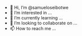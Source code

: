 - 👋 Hi, I’m @samueloseibotwe
- 👀 I’m interested in ...
- 🌱 I’m currently learning ...
- 💞️ I’m looking to collaborate on ...
- 📫 How to reach me ...

<!---
samueloseibotwe/samueloseibotwe is a ✨ special ✨ repository because its `README.md` (this file) appears on your GitHub profile.
You can click the Preview link to take a look at your changes.
--->
